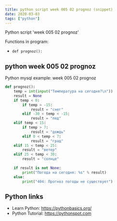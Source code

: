 ```yaml
---
title: python script week 005 02 prognoz (snippet)
date: 2020-03-03
tags: ["python"]
---
```

Python script 'week 005 02 prognoz'

Functions in program: 
* `def prognoz():`

## python week 005 02 prognoz

Python mysql example: week 005 02 prognoz

```python
def prognoz():
	temp = int(input("Температура на сегодня?\n"))
	result = None
	if temp < 0:
		if temp > -15:
			result = "снег"
		elif -30 < temp < -15:
			result = "лед"
	elif temp < 15:
		if temp > 7:
			result = "дождь"
		elif 0 < temp < 7:
			result = "град"
	elif 15 < temp < 25:
		result = "ветер"
	elif 25 < temp < 30:
		result = "солнце"
	
	if result is not None:
		print("Погода на сегодня: %s" % result)
	else:
		print("404: Прогноз погоды не существует")


```

## Python links

- Learn Python: https://pythonbasics.org/
- Python Tutorial: https://pythonspot.com
